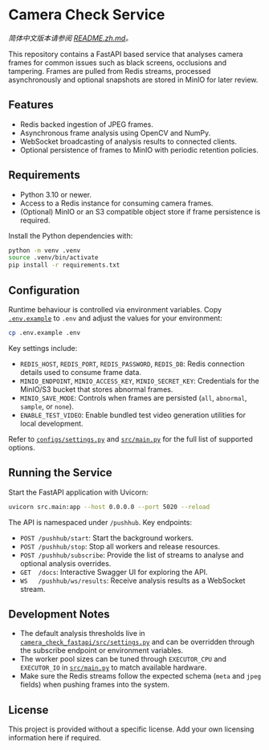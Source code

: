 # Camera Check Service

_简体中文版本请参阅 [README.zh.md](README.zh.md)。_

This repository contains a FastAPI based service that analyses camera frames for
common issues such as black screens, occlusions and tampering. Frames are pulled
from Redis streams, processed asynchronously and optional snapshots are stored
in MinIO for later review.

## Features

- Redis backed ingestion of JPEG frames.
- Asynchronous frame analysis using OpenCV and NumPy.
- WebSocket broadcasting of analysis results to connected clients.
- Optional persistence of frames to MinIO with periodic retention policies.

## Requirements

- Python 3.10 or newer.
- Access to a Redis instance for consuming camera frames.
- (Optional) MinIO or an S3 compatible object store if frame persistence is
  required.

Install the Python dependencies with:

```bash
python -m venv .venv
source .venv/bin/activate
pip install -r requirements.txt
```

## Configuration

Runtime behaviour is controlled via environment variables. Copy
[`.env.example`](.env.example) to `.env` and adjust the values for your
environment:

```bash
cp .env.example .env
```

Key settings include:

- `REDIS_HOST`, `REDIS_PORT`, `REDIS_PASSWORD`, `REDIS_DB`: Redis connection
  details used to consume frame data.
- `MINIO_ENDPOINT`, `MINIO_ACCESS_KEY`, `MINIO_SECRET_KEY`: Credentials for the
  MinIO/S3 bucket that stores abnormal frames.
- `MINIO_SAVE_MODE`: Controls when frames are persisted (`all`, `abnormal`,
  `sample`, or `none`).
- `ENABLE_TEST_VIDEO`: Enable bundled test video generation utilities for local
  development.

Refer to [`configs/settings.py`](configs/settings.py) and
[`src/main.py`](src/main.py) for the full list of supported options.

## Running the Service

Start the FastAPI application with Uvicorn:

```bash
uvicorn src.main:app --host 0.0.0.0 --port 5020 --reload
```

The API is namespaced under `/pushhub`. Key endpoints:

- `POST /pushhub/start`: Start the background workers.
- `POST /pushhub/stop`: Stop all workers and release resources.
- `POST /pushhub/subscribe`: Provide the list of streams to analyse and optional
  analysis overrides.
- `GET  /docs`: Interactive Swagger UI for exploring the API.
- `WS   /pushhub/ws/results`: Receive analysis results as a WebSocket stream.

## Development Notes

- The default analysis thresholds live in
  [`camera_check_fastapi/src/settings.py`](camera_check_fastapi/src/settings.py)
  and can be overridden through the subscribe endpoint or environment
  variables.
- The worker pool sizes can be tuned through `EXECUTOR_CPU` and `EXECUTOR_IO` in
  [`src/main.py`](src/main.py) to match available hardware.
- Make sure the Redis streams follow the expected schema (`meta` and `jpeg`
  fields) when pushing frames into the system.

## License

This project is provided without a specific license. Add your own licensing
information here if required.
